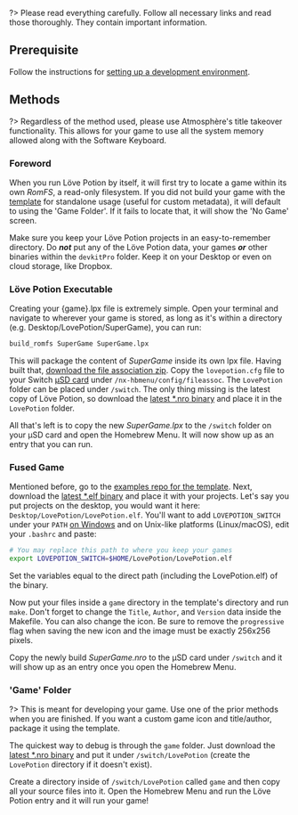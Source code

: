 ?> Please read everything carefully. Follow all necessary links and read those thoroughly. They contain important information.

## Prerequisite

Follow the instructions for [setting up a development environment](building?id=getting-started).

## Methods

?> Regardless of the method used, please use Atmosphère's title takeover functionality. This allows for your game to use all the system memory allowed along with the Software Keyboard.

### Foreword

When you run Löve Potion by itself, it will first try to locate a game within its own *RomFS*, a read-only filesystem. If you did not build your game with the [template](https://github.com/TurtleP/LovePotion-examples/tree/master/templates/switch) for standalone usage (useful for custom metadata), it will default to using the 'Game Folder'. If it fails to locate that, it will show the 'No Game' screen.

Make sure you keep your Löve Potion projects in an easy-to-remember directory. Do ***not*** put any of the Löve Potion data, your games ***or*** other binaries within the `devkitPro` folder. Keep it on your Desktop or even on cloud storage, like Dropbox.

### Löve Potion Executable

Creating your {game}.lpx file is extremely simple. Open your terminal and navigate to wherever your game is stored, as long as it's within a directory (e.g. Desktop/LovePotion/SuperGame), you can run:

```bash
build_romfs SuperGame SuperGame.lpx
```

This will package the content of *SuperGame* inside its own lpx file. Having built that, [download the file association zip](/files/config.zip). Copy the `lovepotion.cfg` file to your Switch [µSD card](https://simple.wikipedia.org/wiki/MicroSD) under `/nx-hbmenu/config/fileassoc`. The `LovePotion` folder can be placed under `/switch`. The only thing missing is the latest copy of Löve Potion, so download the [latest *.nro binary](https://github.com/TurtleP/LovePotion/releases) and place it in the `LovePotion` folder.

All that's left is to copy the new *SuperGame.lpx* to the `/switch` folder on your µSD card and open the Homebrew Menu. It will now show up as an entry that you can run.

### Fused Game

Mentioned before, go to the [examples repo for the template](https://github.com/TurtleP/LovePotion-examples/tree/master/templates/switch). Next, download the [latest *.elf binary](https://github.com/TurtleP/LovePotion/releases) and place it with your projects. Let's say you put projects on the desktop, you would want it here: `Desktop/LovePotion/LovePotion.elf`. You'll want to add `LOVEPOTION_SWITCH` under your `PATH` [on Windows](https://helpdeskgeek.com/windows-10/add-windows-path-environment-variable/) and on Unix-like platforms (Linux/macOS), edit your `.bashrc` and paste:

```bash
# You may replace this path to where you keep your games
export LOVEPOTION_SWITCH=$HOME/LovePotion/LovePotion.elf
```

Set the variables equal to the direct path (including the LovePotion.elf) of the binary.

Now put your files inside a `game` directory in the template's directory and run `make`. Don't forget to change the `Title`, `Author`, and `Version` data inside the Makefile. You can also change the icon. Be sure to remove the `progressive` flag when saving the new icon and the image must be exactly 256x256 pixels.

Copy the newly build *SuperGame.nro* to the µSD card under `/switch` and it will show up as an entry once you open the Homebrew Menu.

### 'Game' Folder

?> This is meant for developing your game. Use one of the prior methods when you are finished. If you want a custom game icon and title/author, package it using the template.

The quickest way to debug is through the `game` folder. Just download the [latest *.nro binary](https://github.com/TurtleP/LovePotion/releases) and put it under `/switch/LovePotion` (create the `LovePotion` directory if it doesn't exist).

Create a directory inside of `/switch/LovePotion` called `game` and then copy all your source files into it. Open the Homebrew Menu and run the Löve Potion entry and it will run your game!
